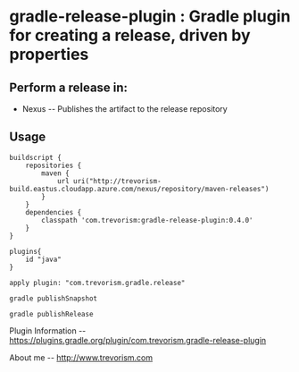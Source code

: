 # gradle-release-plugin : Gradle plugin for creating a release, driven by properties

## Perform a release in:

* Nexus -- Publishes the artifact to the release repository

## Usage

```$xslt
buildscript {
    repositories {
        maven {
            url uri("http://trevorism-build.eastus.cloudapp.azure.com/nexus/repository/maven-releases")
        }
    }
    dependencies {
        classpath 'com.trevorism:gradle-release-plugin:0.4.0'
    }
}

plugins{
    id "java"
}

apply plugin: "com.trevorism.gradle.release"
```

`gradle publishSnapshot`

`gradle publishRelease`


Plugin Information -- https://plugins.gradle.org/plugin/com.trevorism.gradle-release-plugin

About me -- http://www.trevorism.com